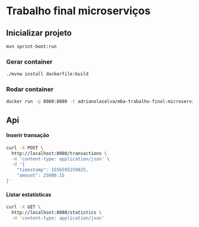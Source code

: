 # Trabalho final microserviços


## Inicializar projeto

```sh
mvn sprint-boot:run
```

### Gerar container

```sh
./mvnw install dockerfile:build
```

### Rodar container

```sh
docker run -p 8080:8080 -t adrianolaselva/mba-trabalho-final-microservices:1.0.0
```

## Api

#### Inserir transação

```sh
curl -X POST \
  http://localhost:8080/transactions \
  -H 'content-type: application/json' \
  -d '{
    "timestamp": 1556595259825,
    "amount": 25000.15
}'
```

#### Listar estatísticas

```sh
curl -X GET \
  http://localhost:8080/statistics \
  -H 'content-type: application/json'
```
